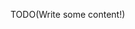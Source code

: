 <!--Title: Working with Generic Types-->
<!--Url: working-with-generic-types-->

TODO(Write some content!)

